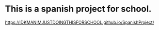 # This is a spanish project for school.
https://IDKMANIMJUSTDOINGTHISFORSCHOOL.github.io/SpanishProject/
